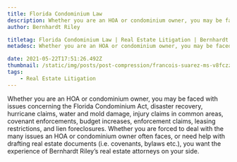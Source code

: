 ```yaml
---
title: Florida Condominium Law
description: Whether you are an HOA or condominium owner, you may be faced with issues...
author: Bernhardt Riley

titletag: Florida Condominium Law | Real Estate Litigation | Bernhardt Riley
metadesc: Whether you are an HOA or condominium owner, you may be faced with issues...

date: 2021-05-22T17:51:26.492Z
thumbnail: /static/img/posts/post-compression/francois-suarez-ms-v8fczzvu-unsplash.webp
tags:
    - Real Estate Litigation
---
```


Whether you are an HOA or condominium owner, you may be faced with issues concerning the Florida Condominium Act, disaster recovery, hurricane claims, water and mold damage, injury claims in common
areas, covenant enforcements, budget increases, enforcement claims, leasing restrictions, and lien foreclosures. Whether you are forced to deal with the many issues an HOA or condominium owner often
faces, or need help with drafting real estate documents (i.e. covenants, bylaws etc.), you want the experience of Bernhardt Riley’s real estate attorneys on your side.
